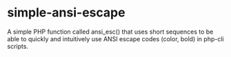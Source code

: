simple-ansi-escape
==================

A simple PHP function called ansi_esc() that uses short sequences to be able to quickly and intuitively use ANSI escape codes (color, bold) in php-cli scripts.
